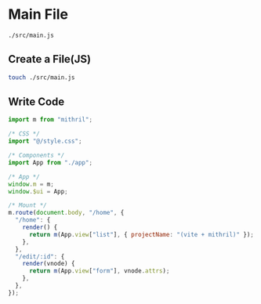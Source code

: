 # **Main** File

```text
./src/main.js
```

## Create a **File(JS)**

```sh
touch ./src/main.js
```

## Write **Code**

```js title="main.js"
import m from "mithril";

/* CSS */
import "@/style.css";

/* Components */
import App from "./app";

/* App */
window.m = m;
window.$ui = App;

/* Mount */
m.route(document.body, "/home", {
  "/home": {
    render() {
      return m(App.view["list"], { projectName: "(vite + mithril)" });
    },
  },
  "/edit/:id": {
    render(vnode) {
      return m(App.view["form"], vnode.attrs);
    },
  },
});
```
